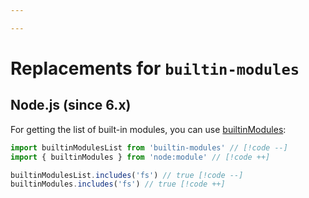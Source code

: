 ```yaml
---

---
```


# Replacements for `builtin-modules`

## Node.js (since 6.x)

For getting the list of built-in modules, you can use [builtinModules](https://nodejs.org/api/module.html#modulebuiltinmodules):

```js
import builtinModulesList from 'builtin-modules' // [!code --]
import { builtinModules } from 'node:module' // [!code ++]

builtinModulesList.includes('fs') // true [!code --]
builtinModules.includes('fs') // true [!code ++]
```
